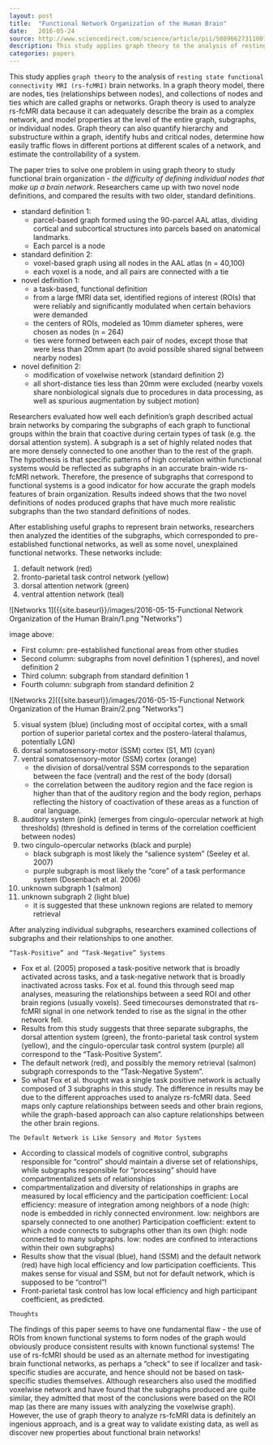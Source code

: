 ```yaml
---
layout: post
title:  "Functional Network Organization of the Human Brain"
date:   2016-05-24
source: http://www.sciencedirect.com/science/article/pii/S0896627311007926
description: This study applies graph theory to the analysis of resting state functional connectivity MRI (rs-fcMRI) brain networks. Graph theory is used to analyze rs-fcMRI data because it can adequately describe the brain as a complex network, and model properties at the level of the entire graph, subgraphs, or individual nodes.The paper tries to solve one problem in using graph theory to study functional brain organization - the difficulty of defining individual nodes that make up a brain network.
categories: papers
---
```


This study applies `graph theory` to the analysis of `resting state functional connectivity MRI (rs-fcMRI)` brain networks. In a graph theory model, there are nodes, ties (relationships between nodes), and collections of nodes and ties which are called graphs or networks. Graph theory is used to analyze rs-fcMRI data because it can adequately describe the brain as a complex network, and model properties at the level of the entire graph, subgraphs, or individual nodes. Graph theory can also quantify hierarchy and substructure within a graph, identify hubs and critical nodes, determine how easily traffic flows in different portions at different scales of a network, and estimate the controllability of a system.

The paper tries to solve one problem in using graph theory to study functional brain organization - *the difficulty of defining individual nodes that make up a brain network*. Researchers came up with two novel node definitions, and compared the results with two older, standard definitions.

- standard definition 1:
    - parcel-based graph formed using the 90-parcel AAL atlas, dividing cortical and subcortical structures into parcels based on anatomical landmarks.
    - Each parcel is a node
- standard definition 2:
    - voxel-based graph using all nodes in the AAL atlas (n = 40,100)
    - each voxel is a node, and all pairs are connected with a tie
- novel definition 1:
    - a task-based, functional definition
    - from a large fMRI data set, identified regions of interest (ROIs) that were reliably and significantly modulated when certain behaviors were demanded
    - the centers of ROIs, modeled as 10mm diameter spheres, were chosen as nodes (n = 264)
    - ties were formed between each pair of nodes, except those that were less than 20mm apart (to avoid possible shared signal between nearby nodes)
- novel definition 2:
    - modification of voxelwise network (standard definition 2)
    - all short-distance ties less than 20mm were excluded (nearby voxels share nonbiological signals due to procedures in data processing, as well as spurious augmentation by subject motion)

Researchers evaluated how well each definition’s graph described actual brain networks by comparing the subgraphs of each graph to functional groups within the brain that coactive during certain types of task (e.g. the dorsal attention system). A subgraph is a set of highly related nodes that are more densely connected to one another than to the rest of the graph. The hypothesis is that specific patterns of high correlation within functional systems would be reflected as subgraphs in an accurate brain-wide rs-fcMRI network. Therefore, the presence of subgraphs that correspond to functional systems is a good indicator for how accurate the graph models features of brain organization. Results indeed shows that the two novel definitions of nodes produced graphs that have much more realistic subgraphs than the two standard definitions of nodes.

After establishing useful graphs to represent brain networks, researchers then analyzed the identities of the subgraphs, which corresponded to pre-established functional networks, as well as some novel, unexplained functional networks. These networks include:

1. default network (red)
2. fronto-parietal task control network (yellow)
3. dorsal attention network (green)
4. ventral attention network (teal)

![Networks 1]({{site.baseurl}}/images/2016-05-15-Functional Network Organization of the Human Brain/1.png "Networks")

image above:

- First column: pre-established functional areas from other studies
- Second column: subgraphs from novel definition 1 (spheres), and novel definition 2
- Third column: subgraph from standard definition 1
- Fourth column: subgraph from standard definition 2

![Networks 2]({{site.baseurl}}/images/2016-05-15-Functional Network Organization of the Human Brain/2.png "Networks")

5. visual system (blue) (including most of occipital cortex, with a small portion of superior parietal cortex and the postero-lateral thalamus, potentially LGN)
6. dorsal somatosensory-motor (SSM) cortex (S1, M1) (cyan)
7. ventral somatosensory-motor (SSM) cortex (orange)
    - the division of dorsal/ventral SSM corresponds to the separation between the face (ventral) and the rest of the body (dorsal)
    - the correlation between the auditory region and the face region is higher than that of the auditory region and the body region, perhaps reflecting the history of coactivation of these areas as a function of oral language.
8. auditory system (pink) (emerges from cingulo-opercular network at high thresholds) (threshold is defined in terms of the correlation coefficient between nodes)
9. two cingulo-opercular networks (black and purple)
    - black subgraph is most likely the “salience system” (Seeley et al. 2007)
    - purple subgraph is most likely the “core” of a task performance system (Dosenbach et al. 2006)
10. unknown subgraph 1 (salmon)
11. unknown subgraph 2 (light blue)
    - it is suggested that these unknown regions are related to memory retrieval

After analyzing individual subgraphs, researchers examined collections of subgraphs and their relationships to one another.

`“Task-Positive” and “Task-Negative” Systems`

- Fox et al. (2005) proposed a task-positive network that is broadly activated across tasks, and a task-negative network that is broadly inactivated across tasks. Fox et al. found this through seed map analyses, measuring the relationships between a seed ROI and other brain regions (usually voxels). Seed timecourses demonstrated that rs-fcMRI signal in one network tended to rise as the signal in the other network fell.
- Results from this study suggests that three separate subgraphs, the dorsal attention system (green), the fronto-parietal task control system (yellow), and the cingulo-opercular task control system (purple) all correspond to the “Task-Positive System”.
- The default network (red), and possibly the memory retrieval (salmon) subgraph corresponds to the “Task-Negative System”.
- So what Fox et al. thought was a single task positive network is actually composed of 3 subgraphs in this study. The difference in results may be due to the different approaches used to analyze rs-fcMRI data. Seed maps only capture relationships between seeds and other brain regions, while the graph-based approach can also capture relationships between the other brain regions.

`The Default Network is Like Sensory and Motor Systems`

- According to classical models of cognitive control, subgraphs responsible for “control” should maintain a diverse set of relationships, while subgraphs responsible for “processing” should have compartmentalized sets of relationships
- compartmentalization and diversity of relationships in graphs are measured by local efficiency and the participation coefficient:
Local efficiency: measure of integration among neighbors of a node (high: node is embedded in richly connected environment. low: neighbors are sparsely connected to one another)
Participation coefficient: extent to which a node connects to subgraphs other than its own (high: node connected to many subgraphs. low: nodes are confined to interactions within their own subgraphs)
- Results show that the visual (blue), hand (SSM) and the default network (red) have high local efficiency and low participation coefficients. This makes sense for visual and SSM, but not for default network, which is supposed to be “control”!
- Front-parietal task control has low local efficiency and high participant coefficient, as predicted.

`Thoughts`

The findings of this paper seems to have one fundamental flaw - the use of ROIs from known functional systems to form nodes of the graph would obviously produce consistent results with known functional systems! The use of rs-fcMRI should be used as an alternate method for investigating brain functional networks, as perhaps a “check” to see if localizer and task-specific studies are accurate, and hence should not be based on task-specific studies themselves. Although researchers also used the modified voxelwise network and have found that the subgraphs produced are quite similar, they admitted that most of the conclusions were based on the ROI map (as there are many issues with analyzing the voxelwise graph). However, the use of graph theory to analyze rs-fcMRI data is definitely an ingenious approach, and is a great way to validate existing data, as well as discover new properties about functional brain networks!